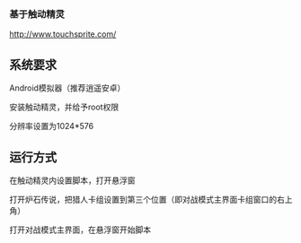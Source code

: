 ### 基于触动精灵

http://www.touchsprite.com/

## 系统要求

Android模拟器（推荐逍遥安卓）

安装触动精灵，并给予root权限

分辨率设置为1024*576

## 运行方式

在触动精灵内设置脚本，打开悬浮窗

打开炉石传说，把猎人卡组设置到第三个位置（即对战模式主界面卡组窗口的右上角）

打开对战模式主界面，在悬浮窗开始脚本
